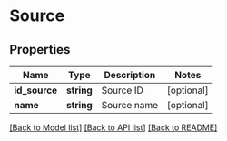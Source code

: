 # Source

## Properties
Name | Type | Description | Notes
------------ | ------------- | ------------- | -------------
**id_source** | **string** | Source ID | [optional] 
**name** | **string** | Source name | [optional] 

[[Back to Model list]](../README.md#documentation-for-models) [[Back to API list]](../README.md#documentation-for-api-endpoints) [[Back to README]](../README.md)

